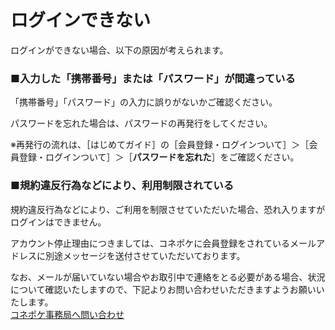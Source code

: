 # ログインできない

ログインができない場合、以下の原因が考えられます。

### ■入力した「携帯番号」または「パスワード」が間違っている

「携帯番号」「パスワード」の入力に誤りがないかご確認ください。

パスワードを忘れた場合は、パスワードの再発行をしてください。

※再発行の流れは、［はじめてガイド］の［会員登録・ログインついて］＞［会員登録・ログインついて］＞［**パスワードを忘れた**］をご確認ください。

### ■規約違反行為などにより、利用制限されている

規約違反行為などにより、ご利用を制限させていただいた場合、恐れ入りますがログインはできません。

アカウント停止理由につきましては、コネポケに会員登録をされているメールアドレスに別途メッセージを送付させていただいております。

なお、メールが届いていない場合やお取引中で連絡をとる必要がある場合、状況について確認いたしますので、下記よりお問い合わせいただきますようお願いいたします。  
[コネポケ事務局へ問い合わせ](support@conepoke.com)